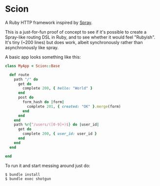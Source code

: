 # Scion

A Ruby HTTP framework inspired by [Spray][spray].

This is a just-for-fun proof of concept to see if it's possible to create a Spray-like routing DSL in Ruby, and to see whether it would feel "Rubyish". It's tiny (~200 lines) but does work, albeit synchronously rather than asynchronously like spray.

A basic app looks something like this:

```ruby
class MyApp < Scion::Base

  def route
    path "/" do
      get do
        complete 200, { hello: "World" }
      end
      post do
        form_hash do |form|
          complete 201, { created: "OK" }.merge(form)
        end
      end
    end
    path %r{^/users/([0-9]+)$} do |user_id|
      get do
        complete 200, { user_id: user_id }
      end
    end
  end

end
```

To run it and start messing around just do:

```
$ bundle install
$ bundle exec shotgun
```


[spray]: http://spray.io/ "spray"